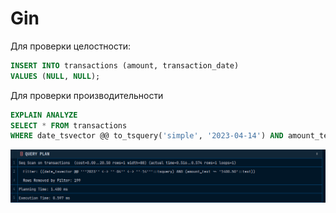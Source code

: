 # Gin

Для проверки целостности: 

```sql
INSERT INTO transactions (amount, transaction_date)
VALUES (NULL, NULL);
```

Для проверки производительности

```sql
EXPLAIN ANALYZE 
SELECT * FROM transactions
WHERE date_tsvector @@ to_tsquery('simple', '2023-04-14') AND amount_text LIKE '1400.50';
```

![img.png](images/img.png)
